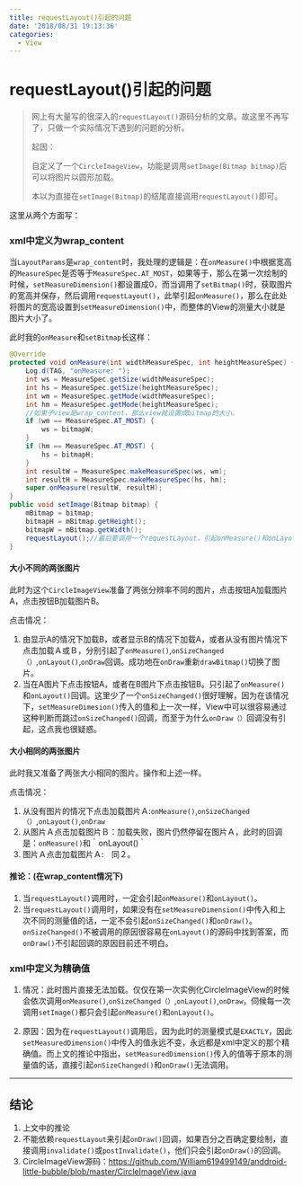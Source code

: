 ```yaml
---
title: requestLayout()引起的问题
date: '2018/08/31 19:13:36'
categories:
  - View
---
```


# requestLayout()引起的问题

> 网上有大量写的很深入的`requestLayout()`源码分析的文章。故这里不再写了，只做一个实际情况下遇到的问题的分析。
>
>
>
> 起因：
>
> 自定义了一个`CircleImageView`，功能是调用`setImage(Bitmap bitmap)`后可以将图片以圆形加载。
>
> 本以为直接在`setImage(Bitmap)`的结尾直接调用`requestLayout()`即可。

这里从两个方面写：

### xml中定义为wrap_content

当`LayoutParams`是`wrap_content`时，我处理的逻辑是：在`onMeasure()`中根据宽高的`MeasureSpec`是否等于`MeasureSpec.AT_MOST`，如果等于，那么在第一次绘制的时候，`setMeasureDimension()`都设置成0，而当调用了`setBitmap()`时，获取图片的宽高并保存，然后调用`requestLayout()`，此举引起`onMeasure()`，那么在此处将图片的宽高设置到`setMeasureDimension()`中，而整体的View的测量大小就是图片大小了。

此时我的`onMeasure`和`setBitmap`长这样：

```java
@Override
protected void onMeasure(int widthMeasureSpec, int heightMeasureSpec) {
    Log.d(TAG, "onMeasure: ");
    int ws = MeasureSpec.getSize(widthMeasureSpec);
    int hs = MeasureSpec.getSize(heightMeasureSpec);
    int wm = MeasureSpec.getMode(widthMeasureSpec);
    int hm = MeasureSpec.getMode(heightMeasureSpec);
    //如果子view是wrap_content，那么view就设置成bitmap的大小。
    if (wm == MeasureSpec.AT_MOST) {
        ws = bitmapW;
    }
    if (hm == MeasureSpec.AT_MOST) {
        hs = bitmapH;
    }
    int resultW = MeasureSpec.makeMeasureSpec(ws, wm);
    int resultH = MeasureSpec.makeMeasureSpec(hs, hm);
    super.onMeasure(resultW, resultH);
}
public void setImage(Bitmap bitmap) {
    mBitmap = bitmap;
    bitmapH = mBitmap.getHeight();
    bitmapW = mBitmap.getWidth();
    requestLayout();//最后要调用一个requestLayout，引起onMeasure()和onLayout()。
}
```

#### 大小不同的两张图片

此时为这个`CircleImageView`准备了两张分辨率不同的图片，点击按钮A加载图片A，点击按钮B加载图片B。

点击情况：

1. 由显示A的情况下加载B，或者显示B的情况下加载A，或者从没有图片情况下点击加载Ａ或Ｂ，分别引起了`onMeasure()`,`onSizeChanged（）`,`onLayout()`,`onDraw`回调。成功地在`onDraw`重新`drawBitmap()`切换了图片。
2. 当在A图片下点击按钮A，或者在B图片下点击按钮B。只引起了`onMeasure()`和`onLayout()`回调。这里少了一个`onSizeChanged()`很好理解，因为在该情况下，`setMeasureDimesion()`传入的值和上一次一样，View中可以很容易通过这种判断而跳过`onSizeChanged()`回调，而至于为什么`onDraw（）`回调没有引起，这点我也很疑惑。

#### 大小相同的两张图片

此时我又准备了两张大小相同的图片。操作和上述一样。

点击情况：

1. 从没有图片的情况下点击加载图片Ａ:`onMeasure()`,`onSizeChanged（）`,`onLayout()`,`onDraw`
2. 从图片Ａ点击加载图片Ｂ：加载失败，图片仍然停留在图片Ａ，此时的回调是：`onMeasure()`和｀onLayout()｀
3. 图片Ａ点击加载图片Ａ:　同２。

#### 推论：(在wrap_content情况下)

1. 当`requestLayout()`调用时，一定会引起`onMeasure()`和`onLayout()`。
2. 当`requestLayout()`调用时，如果没有在`setMeasureDimension()`中传入和上次不同的测量值的话，一定不会引起`onSizeChanged()`和`onDraw()`。`onSizeChanged()`不被调用的原因很容易在`onLayout()`的源码中找到答案，而`onDraw()`不引起回调的原因目前还不明白。

### xml中定义为精确值

1. 情况：此时图片直接无法加载。仅仅在第一次实例化CircleImageView的时候会依次调用`onMeasure()`,`onSizeChanged（）`,`onLayout()`,`onDraw`，伺候每一次调用`setImage()`都只会引起`onMeasure()`和`onLayout()`。

2. 原因：因为在`requestLayout()`调用后，因为此时的测量模式是`EXACTLY`，因此`setMeasuredDimension()`中传入的值永远不变，永远都是xml中定义的那个精确值。而上文的推论中指出，`setMeasuredDimension()`传入的值等于原本的测量值的话，直接引起`onSizeChanged()`和`onDraw()`无法调用。



---

## 结论

1. 上文中的推论
2. 不能依赖`requestLayout`来引起`onDraw()`回调，如果百分之百确定要绘制，直接调用`invalidate()`或`postInvalidate()`，他们只会引起`onDraw()`的回调。
3. CircleImageView源码：https://github.com/William619499149/anddroid-little-bubble/blob/master/CircleImageView.java
                                                                                                                                                                                                                                                                                                                                                                                                                                                                                                                                                                                                                                                                                                                                                                                                                                                                                                                                                                                                                                                                                                                                                                                                                                                                                                                                                                                                                                                                                                                                                                                                                                                                                                                                                                                                                                                                                                                                                                                                                                                                                                                                                                                                                                                                                                                                                                                                                                                                                                                                                                                                                                                                                                                                                                                                                                                                                                                                                                                                                                                                                                                                                                                                                                                                                                                                                                                                                                                                                                                                                                                                                                                                                                                                                                                                                                                                                                                                                                                                                                                                                                                                                                                                                                                                                                                                                                                                                                                                                                                                                                                                                                                                                                                                                                                                                                                                                                                                                                                                                                                                                                                                                                                                                                                                                                                                                                                                                                                                                                                                                                                                                                                                                                                                                                                                                                